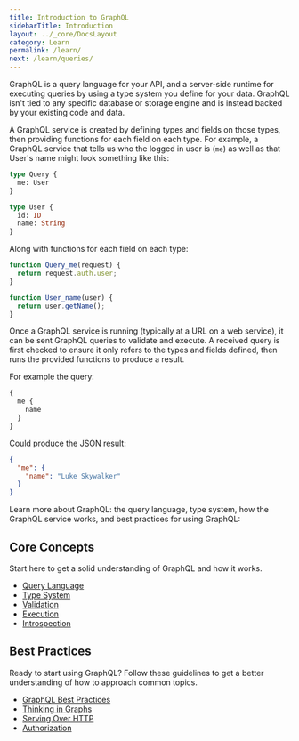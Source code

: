 ```yaml
---
title: Introduction to GraphQL
sidebarTitle: Introduction
layout: ../_core/DocsLayout
category: Learn
permalink: /learn/
next: /learn/queries/
---
```


GraphQL is a query language for your API, and a server-side runtime for executing queries by using a type system you define for your data. GraphQL isn't tied to any specific database or storage engine and is instead backed by your existing code and data.

A GraphQL service is created by defining types and fields on those types, then providing functions for each field on each type. For example, a GraphQL service that tells us who the logged in user is (`me`) as well as that User's name might look something like this:

```graphql
type Query {
  me: User
}

type User {
  id: ID
  name: String
}
```

Along with functions for each field on each type:

```js
function Query_me(request) {
  return request.auth.user;
}

function User_name(user) {
  return user.getName();
}
```

Once a GraphQL service is running (typically at a URL on a web service), it can be sent GraphQL queries to validate and execute. A received query is first checked to ensure it only refers to the types and fields defined, then runs the provided functions to produce a result.

For example the query:

```graphql
{
  me {
    name
  }
}
```

Could produce the JSON result:

```json
{
  "me": {
    "name": "Luke Skywalker"
  }
}
```

Learn more about GraphQL: the query language, type system, how the GraphQL service works, and best practices for using GraphQL:

## Core Concepts

Start here to get a solid understanding of GraphQL and how it works.

  - [Query Language](/learn/queries/)
  - [Type System](/learn/schema/)
  - [Validation](/learn/validation/)
  - [Execution](/learn/execution/)
  - [Introspection](/learn/introspection/)

## Best Practices

Ready to start using GraphQL? Follow these guidelines to get a better understanding of how to approach common topics.

  - [GraphQL Best Practices](/learn/best-practices/)
  - [Thinking in Graphs](/learn/thinking-in-graphs/)
  - [Serving Over HTTP](/learn/serving-over-http/)
  - [Authorization](/learn/authorization/)

<!--
  - Domain Modeling
  - Pagination
  - Versioning
  - Performance
  - Security
-->
